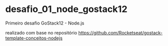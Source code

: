 # desafio_01_node_gostack12
Primeiro desafio GoStack12 - Node.js

realizado com base no repositório https://github.com/Rocketseat/gostack-template-conceitos-nodejs
